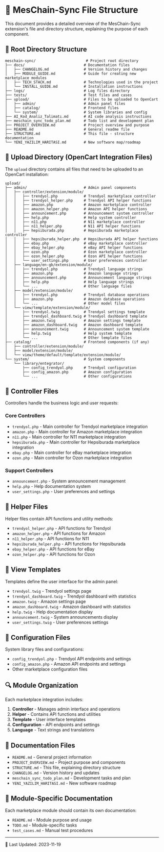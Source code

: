 # 📁 MesChain-Sync File Structure

This document provides a detailed overview of the MesChain-Sync extension's file and directory structure, explaining the purpose of each component.

## 📂 Root Directory Structure

```
meschain-sync/                       # Project root directory
├── docs/                           # Documentation files
│   ├── CHANGELOG.md                # Version history and changes
│   ├── MODULE_GUIDE.md             # Guide for creating new marketplace modules
│   ├── TECH_STACK.md               # Technologies used in the project
│   └── INSTALL_GUIDE.md            # Installation instructions
├── logs/                           # Log files directory
├── tests/                          # Test files and cases
├── upload/                         # Files to be uploaded to OpenCart
│   ├── admin/                      # Admin panel files
│   ├── catalog/                    # Frontend files
│   └── system/                     # System libraries and config
├── AI_Kod_Analiz_Talimatı.md       # AI code analysis instructions
├── meschain_sync_todo_plan.md      # Todo list and development plan
├── PROJECT_OVERVIEW.md             # Project overview and purpose
├── README.md                       # General readme file
├── STRUCTURE.md                    # This file - structure documentation
└── YENI_YAZILIM_HARITASI.md        # New software map/roadmap
```

## 📂 Upload Directory (OpenCart Integration Files)

The `upload` directory contains all files that need to be uploaded to an OpenCart installation:

```
upload/
├── admin/                          # Admin panel components
│   ├── controller/extension/module/
│   │   ├── trendyol.php            # Trendyol marketplace controller
│   │   ├── trendyol_helper.php     # Trendyol API helper functions
│   │   ├── amazon.php              # Amazon marketplace controller
│   │   ├── amazon_helper.php       # Amazon API helper functions
│   │   ├── announcement.php        # Announcement system controller
│   │   ├── help.php                # Help system controller
│   │   ├── n11.php                 # N11 marketplace controller
│   │   ├── n11_helper.php          # N11 API helper functions
│   │   ├── hepsiburada.php         # Hepsiburada marketplace controller
│   │   ├── hepsiburada_helper.php  # Hepsiburada API helper functions
│   │   ├── ebay.php                # eBay marketplace controller
│   │   ├── ebay_helper.php         # eBay API helper functions
│   │   ├── ozon.php                # Ozon marketplace controller
│   │   ├── ozon_helper.php         # Ozon API helper functions
│   │   └── user_settings.php       # User preferences controller
│   ├── language/en-gb/extension/module/
│   │   ├── trendyol.php            # Trendyol language strings
│   │   ├── amazon.php              # Amazon language strings
│   │   ├── announcement.php        # Announcement language strings
│   │   ├── help.php                # Help language strings
│   │   └── ...                     # Other language files
│   ├── model/extension/module/
│   │   ├── trendyol.php            # Trendyol database operations
│   │   ├── amazon.php              # Amazon database operations
│   │   └── ...                     # Other model files
│   └── view/template/extension/module/
│       ├── trendyol.twig           # Trendyol settings template
│       ├── trendyol_dashboard.twig # Trendyol dashboard template
│       ├── amazon.twig             # Amazon settings template
│       ├── amazon_dashboard.twig   # Amazon dashboard template
│       ├── announcement.twig       # Announcement system template
│       ├── help.twig               # Help system template
│       └── ...                     # Other template files
├── catalog/                        # Frontend components (if any)
│   ├── controller/extension/module/
│   ├── model/extension/module/
│   └── view/theme/default/template/extension/module/
└── system/                         # System components
    └── library/entegrator/
        ├── config_trendyol.php     # Trendyol configuration
        ├── config_amazon.php       # Amazon configuration
        └── ...                     # Other configurations
```

## 📄 Controller Files

Controllers handle the business logic and user requests:

### Core Controllers
- `trendyol.php` - Main controller for Trendyol marketplace integration
- `amazon.php` - Main controller for Amazon marketplace integration
- `n11.php` - Main controller for N11 marketplace integration
- `hepsiburada.php` - Main controller for Hepsiburada marketplace integration
- `ebay.php` - Main controller for eBay marketplace integration
- `ozon.php` - Main controller for Ozon marketplace integration

### Support Controllers
- `announcement.php` - System announcement management
- `help.php` - Help documentation system
- `user_settings.php` - User preferences and settings

## 📄 Helper Files

Helper files contain API functions and utility methods:

- `trendyol_helper.php` - API functions for Trendyol
- `amazon_helper.php` - API functions for Amazon
- `n11_helper.php` - API functions for N11
- `hepsiburada_helper.php` - API functions for Hepsiburada
- `ebay_helper.php` - API functions for eBay
- `ozon_helper.php` - API functions for Ozon

## 📄 View Templates

Templates define the user interface for the admin panel:

- `trendyol.twig` - Trendyol settings page
- `trendyol_dashboard.twig` - Trendyol dashboard with statistics
- `amazon.twig` - Amazon settings page
- `amazon_dashboard.twig` - Amazon dashboard with statistics
- `help.twig` - Help documentation display
- `announcement.twig` - System announcements display
- `user_settings.twig` - User preferences settings

## 📄 Configuration Files

System library files and configurations:

- `config_trendyol.php` - Trendyol API endpoints and settings
- `config_amazon.php` - Amazon API endpoints and settings
- Other marketplace configuration files

## 🔍 Module Organization

Each marketplace integration includes:

1. **Controller** - Manages admin interface and operations
2. **Helper** - Contains API functions and utilities
3. **Template** - User interface templates
4. **Configuration** - API endpoints and settings
5. **Language** - Text strings and translations

## 📜 Documentation Files

- `README.md` - General project information
- `PROJECT_OVERVIEW.md` - Project purpose and components
- `STRUCTURE.md` - This file, explaining directory structure
- `CHANGELOG.md` - Version history and updates
- `meschain_sync_todo_plan.md` - Development tasks and plan
- `YENI_YAZILIM_HARITASI.md` - New software roadmap

## 📝 Module-Specific Documentation

Each marketplace module should contain its own documentation:

- `README.md` - Module purpose and usage
- `TODO.md` - Module-specific tasks
- `test_cases.md` - Manual test procedures

---

📅 Last Updated: 2023-11-19 